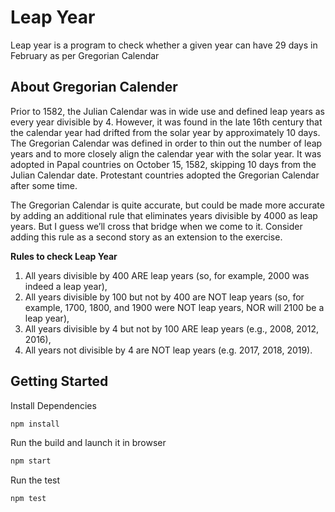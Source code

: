 # Leap Year

Leap year is a program to check whether a given year can have 29 days in February as per Gregorian Calendar

## About Gregorian Calender

Prior to 1582, the Julian Calendar was in wide use and defined leap years as every year divisible by 4. However, it was found in the late 16th century that the calendar year had drifted from the solar year by approximately 10 days. The Gregorian Calendar was defined in order to thin out the number of leap years and to more closely align the calendar year with the solar year. It was adopted in Papal countries on October 15, 1582, skipping 10 days from the Julian Calendar date. Protestant countries adopted the Gregorian Calendar after some time.

The Gregorian Calendar is quite accurate, but could be made more accurate by adding an additional rule that eliminates years divisible by 4000 as leap years. But I guess we’ll cross that bridge when we come to it. Consider adding this rule as a second story as an extension to the exercise.

**Rules to check Leap Year**

1.  All years divisible by 400 ARE leap years (so, for example, 2000 was indeed a leap year),
2.  All years divisible by 100 but not by 400 are NOT leap years (so, for example, 1700, 1800, and 1900 were NOT leap years, NOR will 2100 be a leap year),
3.  All years divisible by 4 but not by 100 ARE leap years (e.g., 2008, 2012, 2016),
4.  All years not divisible by 4 are NOT leap years (e.g. 2017, 2018, 2019).
	
## Getting Started

Install Dependencies

```bash
npm install 
```

Run the build and launch it in browser

```bash
npm start
```
Run the test  

```bash
npm test 
```